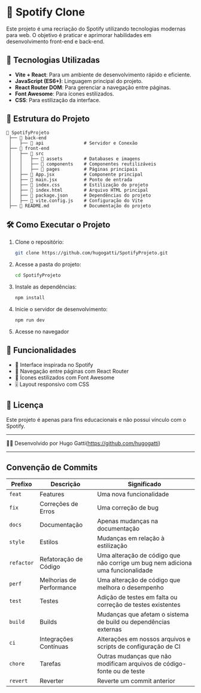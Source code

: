 # 🎵 Spotify Clone

Este projeto é uma recriação do Spotify utilizando tecnologias modernas para web. O objetivo é praticar e aprimorar habilidades em desenvolvimento front-end e back-end.

## 🚀 Tecnologias Utilizadas

- **Vite + React**: Para um ambiente de desenvolvimento rápido e eficiente.
- **JavaScript (ES6+)**: Linguagem principal do projeto.
- **React Router DOM**: Para gerenciar a navegação entre páginas.
- **Font Awesome**: Para ícones estilizados.
- **CSS**: Para estilização da interface.

## 📂 Estrutura do Projeto

```
📁 SpotifyProjeto
 ├── 📂 back-end
 │   ├── 📂 api               # Servidor e Conexão
 ├── 📂 front-end
 │   ├── 📂 src
 │   │   ├── 📂 assets        # Databases e imagens
 │   │   ├── 📂 components    # Componentes reutilizáveis
 │   │   ├── 📂 pages         # Páginas principais
 │   ├── 📜 App.jsx           # Componente principal
 │   ├── 📜 main.jsx          # Ponto de entrada
 │   ├── 📜 index.css         # Estilização do projeto
 │   ├── 📜 index.html        # Arquivo HTML principal
 │   ├── 📜 package.json      # Dependências do projeto
 │   ├── 📜 vite.config.js    # Configuração do Vite
 ├── 📜 README.md             # Documentação do projeto
```

## 🛠️ Como Executar o Projeto

1. Clone o repositório:
   ```sh
   git clone https://github.com/hugogatti/SpotifyProjeto.git
   ```
2. Acesse a pasta do projeto:
   ```sh
   cd SpotifyProjeto
   ```
3. Instale as dependências:
   ```sh
   npm install
   ```
4. Inicie o servidor de desenvolvimento:
   ```sh
   npm run dev
   ```
5. Acesse no navegador

## 📌 Funcionalidades

- 🎵 Interface inspirada no Spotify
- 📌 Navegação entre páginas com React Router
- 🎨 Ícones estilizados com Font Awesome
- 🎚️ Layout responsivo com CSS

## 📜 Licença

Este projeto é apenas para fins educacionais e não possui vínculo com o Spotify.

---

👨‍💻 Desenvolvido por Hugo Gatti(https://github.com/hugogatti)

---

## Convenção de Commits

| Prefixo    | Descrição                | Significado                                                                    |
| ---------- | ------------------------ | ------------------------------------------------------------------------------ |
| `feat`     | Features                 | Uma nova funcionalidade                                                        |
| `fix`      | Correções de Erros       | Uma correção de bug                                                            |
| `docs`     | Documentação             | Apenas mudanças na documentação                                                |
| `style`    | Estilos                  | Mudanças em relação à estilização                                              |
| `refactor` | Refatoração de Código    | Uma alteração de código que não corrige um bug nem adiciona uma funcionalidade |
| `perf`     | Melhorias de Performance | Uma alteração de código que melhora o desempenho                               |
| `test`     | Testes                   | Adição de testes em falta ou correção de testes existentes                     |
| `build`    | Builds                   | Mudanças que afetam o sistema de build ou dependências externas                |
| `ci`       | Integrações Contínuas    | Alterações em nossos arquivos e scripts de configuração de CI                  |
| `chore`    | Tarefas                  | Outras mudanças que não modificam arquivos de código-fonte ou de teste         |
| `revert`   | Reverter                 | Reverte um commit anterior                                                     |

